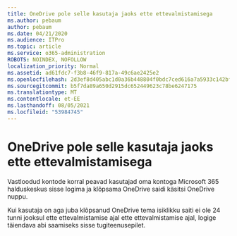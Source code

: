 ```yaml
---
title: OneDrive pole selle kasutaja jaoks ette ettevalmistamisega
ms.author: pebaum
author: pebaum
ms.date: 04/21/2020
ms.audience: ITPro
ms.topic: article
ms.service: o365-administration
ROBOTS: NOINDEX, NOFOLLOW
localization_priority: Normal
ms.assetid: ad61fdc7-f3b8-46f9-817a-49c6ae2425e2
ms.openlocfilehash: 2d3ef8d405abc1d0a36b448804f0bdc7ced616a7a5933c142bfd3dd7e4596bd0
ms.sourcegitcommit: b5f7da89a650d2915dc652449623c78be6247175
ms.translationtype: MT
ms.contentlocale: et-EE
ms.lasthandoff: 08/05/2021
ms.locfileid: "53984745"
---
```

# <a name="onedrive-is-not-provisioned-for-this-user"></a>OneDrive pole selle kasutaja jaoks ette ettevalmistamisega

Vastloodud kontode korral peavad kasutajad oma kontoga Microsoft 365 halduskeskus sisse logima ja klõpsama OneDrive saidi käsitsi OneDrive nuppu.
  
Kui kasutaja on aga juba klõpsanud OneDrive tema isiklikku saiti ei ole 24 tunni jooksul ette ettevalmistamise ajal ette ettevalmistamise ajal, logige täiendava abi saamiseks sisse tugiteenusepilet.
  

